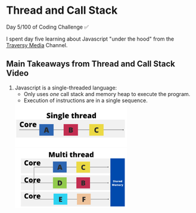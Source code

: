 # Thread and Call Stack 
Day 5/100 of Coding Challenge ✅

I spent day five learning about Javascript "under the hood" from the [Traversy Media](https://youtu.be/-G9c4CMMUKc) Channel. 

## Main Takeaways from Thread and Call Stack Video
1. Javascript is a single-threaded language:
    - Only uses *one* call stack and memory heap to execute the program.
    - Execution of instructions are in a single sequence. <br>
    <img src="/img/single-thread-ex.png" alt="Single Thread Example Image" width="300px">
    <img src="/img/multi-threaded-ex.png" alt="Multi Threaded Example Image" width="300px">